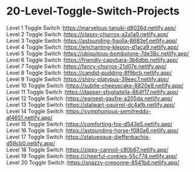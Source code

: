 # 20-Level-Toggle-Switch-Projects

Level 1 Toggle Switch :https://marvelous-tanuki-d8026d.netlify.app/ <br/>
Level 2 Toggle Switch :https://classy-churros-a2a1a0.netlify.app/ <br/>
Level 3 Toggle Switch :https://astounding-figolla-8683ef.netlify.app/ <br/>
Level 4 Toggle Switch :https://enchanting-klepon-d1aca9.netlify.app/ <br/>
Level 5 Toggle Switch :https://ubiquitous-bombolone-7de38c.netlify.app/ <br/>
Level 6 Toggle Switch :https://friendly-capybara-3b6dbb.netlify.app/ <br/>
Level 7 Toggle Switch :https://fancy-churros-21d07e.netlify.app/ <br/>
Level 8 Toggle Switch :https://candid-pudding-8f9bcb.netlify.app/ <br/>
Level 9 Toggle Switch :https://shiny-platypus-39eec7.netlify.app/ <br/>
Level 10 Toggle Switch :https://subtle-cheesecake-8820e8.netlify.app/ <br/>
Level 11 Toggle Switch :https://dapper-sfogliatella-864f17.netlify.app/ <br/>
Level 12 Toggle Switch :https://earnest-gaufre-a205da.netlify.app/ <br/>
Level 13 Toggle Switch :https://stalwart-squirrel-dc4afb.netlify.app/ <br/>
Level 14 Toggle Switch :https://symphonious-semifreddo-af4651.netlify.app/ <br/>
Level 15 Toggle Switch :https://comforting-fox-d543e5.netlify.app/ <br/>
Level 16 Toggle Switch :https://astounding-horse-f080a6.netlify.app/ <br/>
Level 17 Toggle Switch :https://statuesque-dieffenbachia-d59cb0.netlify.app/ <br/>
Level 18 Toggle Switch :https://zippy-cannoli-c80b67.netlify.app/ <br/>
Level 19 Toggle Switch :https://cheerful-conkies-55c774.netlify.app/ <br/>
Level 20 Toggle Switch :https://snazzy-creponne-8541bd.netlify.app/ <br/>
